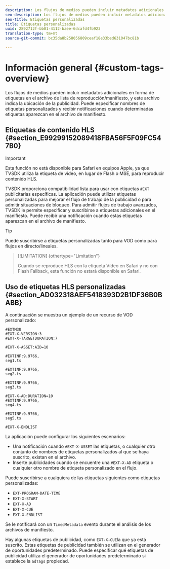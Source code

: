 ```yaml
---
description: Los flujos de medios pueden incluir metadatos adicionales en forma de etiquetas en el archivo de lista de reproducción/manifiesto, y este archivo indica la ubicación de la publicidad. Puede especificar nombres de etiquetas personalizados y recibir notificaciones cuando determinadas etiquetas aparezcan en el archivo de manifiesto.
seo-description: Los flujos de medios pueden incluir metadatos adicionales en forma de etiquetas en el archivo de lista de reproducción/manifiesto, y este archivo indica la ubicación de la publicidad. Puede especificar nombres de etiquetas personalizados y recibir notificaciones cuando determinadas etiquetas aparezcan en el archivo de manifiesto.
seo-title: Etiquetas personalizadas
title: Etiquetas personalizadas
uuid: 2892712f-bb01-4112-baee-6dcafd4fb923
translation-type: tm+mt
source-git-commit: bc35da8b258056809ceaf18e33bed631047bc81b

---
```



# Información general {#custom-tags-overview}

Los flujos de medios pueden incluir metadatos adicionales en forma de etiquetas en el archivo de lista de reproducción/manifiesto, y este archivo indica la ubicación de la publicidad. Puede especificar nombres de etiquetas personalizados y recibir notificaciones cuando determinadas etiquetas aparezcan en el archivo de manifiesto.

## Etiquetas de contenido HLS {#section_E99299152089418FBA56F5F09FC547B0}

>[!IMPORTANT]
>
>Esta función no está disponible para Safari en equipos Apple, ya que TVSDK utiliza la etiqueta de vídeo, en lugar de Flash o MSE, para reproducir contenido HLS.

TVSDK proporciona compatibilidad lista para usar con etiquetas `#EXT` publicitarias específicas. La aplicación puede utilizar etiquetas personalizadas para mejorar el flujo de trabajo de la publicidad o para admitir situaciones de bloqueo. Para admitir flujos de trabajo avanzados, TVSDK le permite especificar y suscribirse a etiquetas adicionales en el manifiesto. Puede recibir una notificación cuando estas etiquetas aparezcan en el archivo de manifiesto.

>[!TIP]
>
>Puede suscribirse a etiquetas personalizadas tanto para VOD como para flujos en directo/lineales.

>[!LIMITATION] {othertype=&quot;Limitation&quot;}
>
>Cuando se reproduce HLS con la etiqueta Vídeo en Safari y no con Flash Fallback, esta función no estará disponible en Safari.

## Uso de etiquetas HLS personalizadas {#section_AD032318AEF5418393D2B1DF36B0BABB}

A continuación se muestra un ejemplo de un recurso de VOD personalizado:

```
#EXTM3U
#EXT-X-VERSION:3
#EXT-X-TARGETDURATION:7
 
#EXT-X-ASSET:AID=10
 
#EXTINF:9.9766,
seg1.ts
 
#EXTINF:9.9766,
seg2.ts
 
#EXTINF:9.9766,
seg3.ts
 
#EXT-X-AD:DURATION=10
#EXTINF:9.9766,
seg4.ts
 
#EXTINF:9.9766,
seg5.ts
 
#EXT-X-ENDLIST
```

La aplicación puede configurar los siguientes escenarios:

* Una notificación cuando `#EXT-X-ASSET` las etiquetas, o cualquier otro conjunto de nombres de etiquetas personalizados al que se haya suscrito, existan en el archivo.
* Inserte publicidades cuando se encuentre una `#EXT-X-AD` etiqueta o cualquier otro nombre de etiqueta personalizado en el flujo.

Puede suscribirse a cualquiera de las etiquetas siguientes como etiquetas personalizadas:

* `EXT-PROGRAM-DATE-TIME`
* `EXT-X-START`
* `EXT-X-AD`
* `EXT-X-CUE`
* `EXT-X-ENDLIST`

Se le notificará con un `TimedMetadata` evento durante el análisis de los archivos de manifiesto.

Hay algunas etiquetas de publicidad, como `EXT-X-CUE`la que ya está suscrito. Estas etiquetas de publicidad también se utilizan en el generador de oportunidades predeterminado. Puede especificar qué etiquetas de publicidad utiliza el generador de oportunidades predeterminado si establece la `adTags` propiedad.
